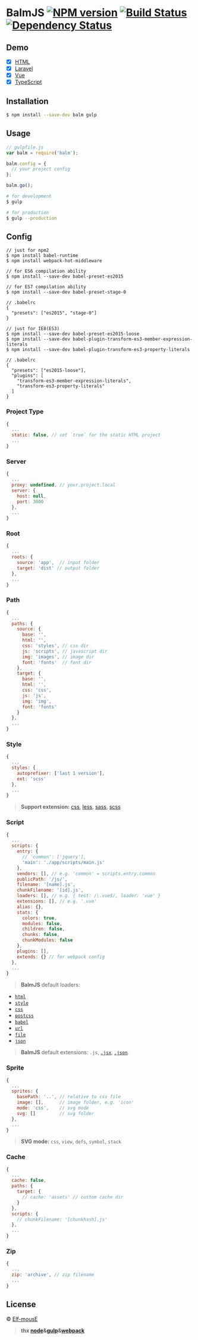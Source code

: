 # BalmJS [![NPM version][npm-image]][npm-url] [![Build Status][travis-image]][travis-url] [![Dependency Status][daviddm-image]][daviddm-url]
>

## Demo

- [x] [HTML](https://github.com/balmjs/balm-html)
- [x] [Laravel](https://github.com/balmjs/balm-laravel)
- [x] [Vue](https://github.com/balmjs/balm-vue)
- [x] [TypeScript](https://github.com/balmjs/balm-ts)

## Installation

```sh
$ npm install --save-dev balm gulp
```

## Usage

```js
// gulpfile.js
var balm = require('balm');

balm.config = {
  // your project config
};

balm.go();
```

```sh
# for development
$ gulp

# for production
$ gulp --production
```

## Config

```
// just for npm2
$ npm install babel-runtime
$ npm install webpack-hot-middleware
```

```
// for ES6 compilation ability
$ npm install --save-dev babel-preset-es2015

// for ES7 compilation ability
$ npm install --save-dev babel-preset-stage-0

// .babelrc
{
  "presets": ["es2015", "stage-0"]
}
```

```
// just for IE8(ES3)
$ npm install --save-dev babel-preset-es2015-loose
$ npm install --save-dev babel-plugin-transform-es3-member-expression-literals
$ npm install --save-dev babel-plugin-transform-es3-property-literals

// .babelrc
{
  "presets": ["es2015-loose"],
  "plugins": [
    "transform-es3-member-expression-literals",
    "transform-es3-property-literals"
  ]
}
```

### Project Type

```js
{
  ...
  static: false, // set `true` for the static HTML project
  ...
}
```

### Server

```js
{
  ...
  proxy: undefined, // your.project.local
  server: {
    host: null,
    port: 3000
  },
  ...
}
```

### Root

```js
{
  ...
  roots: {
    source: 'app',  // input folder
    target: 'dist' // output folder
  },
  ...
}
```

### Path

```js
{
  ...
  paths: {
    source: {
      base: '',
      html: '',
      css: 'styles', // css dir
      js: 'scripts', // javascript dir
      img: 'images', // image dir
      font: 'fonts'  // font dir
    },
    target: {
      base: '',
      html: '',
      css: 'css',
      js: 'js',
      img: 'img',
      font: 'fonts'
    }
  },
  ...
}
```

### Style

```js
{
  ...
  styles: {
    autoprefixer: ['last 1 version'],
    ext: 'scss'
  },
  ...
}
```

> __Support extension:__ [css](http://postcss.org/), [less](http://lesscss.org/), [sass](http://sass-lang.com/), [scss](http://sass-lang.com/)

### Script

```js
{
  ...
  scripts: {
    entry: {
      // 'common': ['jquery'],
      'main': './app/scripts/main.js'
    },
    vendors: [], // e.g. 'common' = scripts.entry.common
    publicPath: '/js/',
    filename: '[name].js',
    chunkFilename: '[id].js',
    loaders: [], // e.g. { test: /\.vue$/, loader: 'vue' }
    extensions: [], // e.g. '.vue'
    alias: {},
    stats: {
      colors: true,
      modules: false,
      children: false,
      chunks: false,
      chunkModules: false
    },
    plugins: [],
    extends: {} // for webpack config
  },
  ...
}
```

> __BalmJS__ default loaders:

- [`html`](https://github.com/webpack/html-loader)
- [`style`](https://github.com/webpack/style-loader)
- [`css`](https://github.com/webpack/css-loader)
- [`postcss`](https://github.com/postcss/postcss-loader)
- [`babel`](https://github.com/babel/babel-loader)
- [`url`](https://github.com/webpack/url-loader)
- [`file`](https://github.com/webpack/file-loader)
- [`json`](https://github.com/webpack/json-loader)

> __BalmJS__ default extensions: `.js`, [`.jsx`](https://facebook.github.io/react/), [`.json`](http://www.json.org/).

### Sprite

```js
{
  ...
  sprites: {
    basePath: '..', // relative to css file
    image: [],      // image folder, e.g. 'icon'
    mode: 'css',    // svg mode
    svg: []         // svg folder
  },
  ...
}
```

> __SVG mode:__ `css`, `view`, `defs`, `symbol`, `stack`

### Cache

```js
{
  ...
  cache: false,
  paths: {
    target: {
      // cache: 'assets' // custom cache dir
    }
  },
  scripts: {
    // chunkFilename: '[chunkhash].js'
  },
  ...
}
```

### Zip

```js
{
  ...
  zip: 'archive', // zip filename
  ...
}
```

## License

 © [Elf-mousE](http://elf-mouse.me/)


[npm-image]: https://badge.fury.io/js/balm.svg
[npm-url]: https://npmjs.org/package/balm
[travis-image]: https://travis-ci.org/balmjs/balm.svg?branch=master
[travis-url]: https://travis-ci.org/balmjs/balm
[daviddm-image]: https://david-dm.org/balmjs/balm.svg?theme=shields.io
[daviddm-url]: https://david-dm.org/balmjs/balm

> __thx [node](https://nodejs.org/en/)&[gulp](http://gulpjs.com/)&[webpack](http://webpack.github.io/)__
